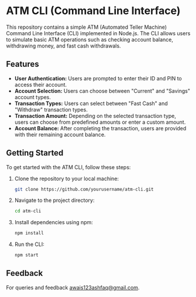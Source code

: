 # ATM CLI (Command Line Interface)

This repository contains a simple ATM (Automated Teller Machine) Command Line Interface (CLI) implemented in Node.js. The CLI allows users to simulate basic ATM operations such as checking account balance, withdrawing money, and fast cash withdrawals.

## Features

- **User Authentication:** Users are prompted to enter their ID and PIN to access their account.
- **Account Selection:** Users can choose between "Current" and "Savings" account types.
- **Transaction Types:** Users can select between "Fast Cash" and "Withdraw" transaction types.
- **Transaction Amount:** Depending on the selected transaction type, users can choose from predefined amounts or enter a custom amount.
- **Account Balance:** After completing the transaction, users are provided with their remaining account balance.

## Getting Started

To get started with the ATM CLI, follow these steps:

1. Clone the repository to your local machine:

   ```bash
   git clone https://github.com/yourusername/atm-cli.git
   ```

2. Navigate to the project directory:

   ```bash
   cd atm-cli
   ```

3. Install dependencies using npm:

   ```bash
   npm install
   ```

4. Run the CLI:

   ```bash
   npm start
   ```
## Feedback

For queries and feedback awais123ashfaq@gmail.com.
